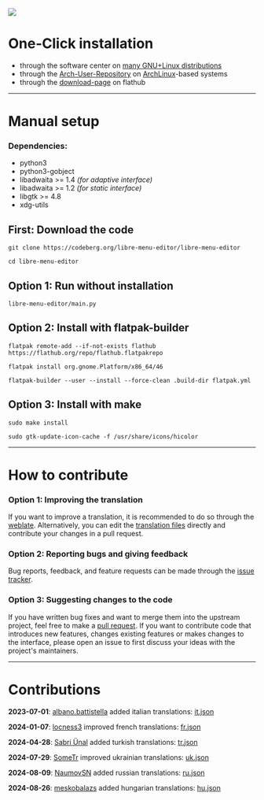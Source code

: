 <img src="https://codeberg.org/libre-menu-editor/downloads/raw/branch/main/screenshots/9.png"/>

# One-Click installation

- through the software center on [many GNU+Linux distributions](https://flathub.org/setup)
- through the [Arch-User-Repository](https://aur.archlinux.org/packages/libre-menu-editor) on [ArchLinux](https://archlinux.org)-based systems
- through the [download-page](https://flathub.org/apps/page.codeberg.libre_menu_editor.LibreMenuEditor) on flathub

---

# Manual setup

### Dependencies:
 - python3
 - python3-gobject
 - libadwaita >= 1.4 *(for adaptive interface)*
 - libadwaita >= 1.2 *(for static interface)*
 - libgtk >= 4.8
 - xdg-utils

## First: Download the code
```
git clone https://codeberg.org/libre-menu-editor/libre-menu-editor
```
```
cd libre-menu-editor
```

## Option 1: Run without installation
```
libre-menu-editor/main.py
```

## Option 2: Install with flatpak-builder
```
flatpak remote-add --if-not-exists flathub https://flathub.org/repo/flathub.flatpakrepo
```
```
flatpak install org.gnome.Platform/x86_64/46
```
```
flatpak-builder --user --install --force-clean .build-dir flatpak.yml
```

## Option 3: Install with make
```
sudo make install
```
```
sudo gtk-update-icon-cache -f /usr/share/icons/hicolor
```

---

# How to contribute

### Option 1: Improving the translation

If you want to improve a translation, it is recommended to do so through the [weblate](https://translate.codeberg.org/projects/libre-menu-editor/libre-menu-editor). Alternatively, you can edit the [translation files](libre-menu-editor/locales) directly and contribute your changes in a pull request.

### Option 2: Reporting bugs and giving feedback

Bug reports, feedback, and feature requests can be made through the [issue tracker](https://codeberg.org/libre-menu-editor/libre-menu-editor/issues).

### Option 3: Suggesting changes to the code

If you have written bug fixes and want to merge them into the upstream project, feel free to make a [pull request](https://codeberg.org/libre-menu-editor/libre-menu-editor/pulls). If you want to contribute code that introduces new features, changes existing features or makes changes to the interface, please open an issue to first discuss your ideas with the project's maintainers.

---

# Contributions

**2023-07-01**: [albano.battistella](mailto:albano.battistella@noreply.codeberg.org) added italian translations: [it.json](libre-menu-editor/locales/it.json)

**2024-01-07**: [locness3](mailto:locness3@e.email) improved french translations: [fr.json](libre-menu-editor/locales/fr.json)

**2024-04-28**: [Sabri Ünal](mailto:yakushabb@gmail.com) added turkish translations: [tr.json](libre-menu-editor/locales/tr.json)

**2024-07-29**: [SomeTr](https://translate.codeberg.org/user/SomeTr) improved ukrainian translations: [uk.json](libre-menu-editor/locales/uk.json)

**2024-08-09**: [NaumovSN](https://translate.codeberg.org/user/NaumovSN) added russian translations: [ru.json](libre-menu-editor/locales/ru.json)

**2024-08-26**: [meskobalazs](https://translate.codeberg.org/user/meskobalazs) added hungarian translations: [hu.json](libre-menu-editor/locales/hu.json)

